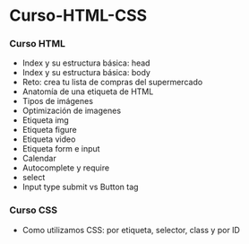 # Curso-HTML-CSS


### Curso HTML

- Index y su estructura básica: head
- Index y su estructura básica: body
- Reto: crea tu lista de compras del supermercado
- Anatomía de una etiqueta de HTML
- Tipos de imágenes
- Optimización de imagenes
- Etiqueta img
- Etiqueta figure
- Etiqueta video
- Etiqueta form e input
- Calendar
- Autocomplete y require
- select
- Input type submit vs Button tag


### Curso CSS

- Como utilizamos CSS: por etiqueta, selector, class y por ID